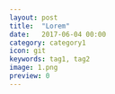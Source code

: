 ```yaml
---
layout: post
title:  "Lorem"
date:   2017-06-04 00:00
category: category1
icon: git
keywords: tag1, tag2
image: 1.png
preview: 0
---
```


